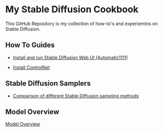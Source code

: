# My Stable Diffusion Cookbook

This GitHub Repository is my collection of how-to's and experiemtns on Stable Diffusion.
 
 ## How To Guides
 - [Install and run Stable Diffusion Web UI (Automatic1111) ](sd-installation-guide.md)

 - [Install ControlNet ](install-controlnet.md)


  ## Stable Diffusion Samplers
 - [Comparison of different Stable Diffusion sampling methods](sampler-comparison.md)


 ## Model Overview
 [Model Overview](model-overview.md)

 



